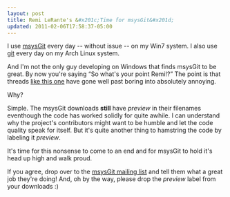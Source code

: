 ```yaml
---
layout: post
title: Remi LeRante's &#x201c;Time for msysGit&#x201d;
updated: 2011-02-06T17:58:37-05:00
---
```


I use [msysGit](http://code.google.com/p/msysgit/) every day -- without issue -- on
my Win7 system. I also use [git](http://www.archlinux.org/packages/extra/i686/git/)
every day on my Arch Linux system.

And I'm not the only guy developing on Windows that finds msysGit to be great.
By now you're saying &#x201c;So what's your point Remi!?&#x201d; The point is that threads
[like this one](http://blade.nagaokaut.ac.jp/cgi-bin/scat.rb/ruby/ruby-core/34123)
have gone well past boring into absolutely annoying.

Why?

Simple. The msysGit downloads **still** have *preview* in their filenames eventhough
the code has worked solidly for quite awhile. I can understand why the project's
contributors might want to be humble and let the code quality speak for itself. But
it's quite another thing to hamstring the code by labeling it *preview*.

It's time for this nonsense to come to an end and for msysGit to hold it's head up
high and walk proud.

If you agree, drop over to the [msysGit mailing list](http://groups.google.com/group/msysgit)
and tell them what a great job they're doing!  And, oh by the way, please drop the
*preview* label from your downloads :)

